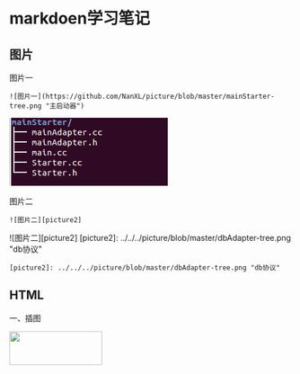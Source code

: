 # markdoen学习笔记

## 图片

图片一 

	![图片一](https://github.com/NanXL/picture/blob/master/mainStarter-tree.png "主启动器")
    
	
![图片一](https://github.com/NanXL/picture/blob/master/mainStarter-tree.png "主启动器")



图片二  

	![图片二][picture2] 

	
![图片二][picture2] 
[picture2]: ../../../picture/blob/master/dbAdapter-tree.png "db协议"








	[picture2]: ../../../picture/blob/master/dbAdapter-tree.png "db协议"



## HTML


一、插图

<img src="../../../picture/blob/master/dbAdapter-tree.png" width="165" height="60" />













